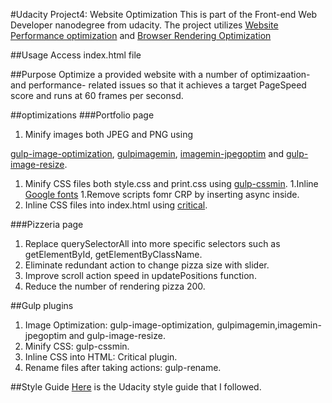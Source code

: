 #Udacity Project4: Website Optimization
This is part of the Front-end Web Developer nanodegree from udacity. The project utilizes <a href="https://www.udacity.com/courses/ud884">Website Performance optimization</a> and <a href="https://www.udacity.com/courses/ud860">Browser Rendering Optimization</a>

##Usage
Access index.html file

##Purpose
Optimize a provided website with a number of optimizaation- and performance- related issues so that it achieves a target PageSpeed score and runs at 60 frames per seconsd.

##optimizations
###Portfolio page

1. Minify images both JPEG and PNG using 

<a href="https://www.npmjs.com/package/gulp-image-optimization">gulp-image-optimization</a>, <a href="https://www.npmjs.com/package/gulp-imagemin">gulpimagemin</a>, <a href="https://www.npmjs.com/package/imagemin-jpegoptim">imagemin-jpegoptim</a> and <a href="https://www.npmjs.com/package/gulp-image-resize">gulp-image-resize</a>.
1. Minify CSS files both style.css and print.css using <a href="https://www.npmjs.com/package/gulp-cssmin">gulp-cssmin</a>.
1.Inline <a href="https://www.google.com/fonts">Google fonts</a>
1.Remove scripts fomr CRP by inserting async inside.
1. Inline CSS files into index.html using <a href="https://github.com/addyosmani/critical">critical</a>.

###Pizzeria page
1. Replace querySelectorAll into more specific selectors such as getElementById, getElementByClassName.
1. Eliminate redundant action to change pizza size with slider.
1. Improve scroll action speed in updatePositions function.
1. Reduce the number of rendering pizza 200.

##Gulp plugins
1. Image Optimization: gulp-image-optimization, gulpimagemin,imagemin-jpegoptim and gulp-image-resize.
1. Minify CSS: gulp-cssmin.
1. Inline CSS into HTML: Critical plugin.
1. Rename files after taking actions: gulp-rename.

##Style Guide
[Here](http://udacity.github.io/frontend-nanodegree-styleguide/index.html) is the Udacity style guide that I followed.
